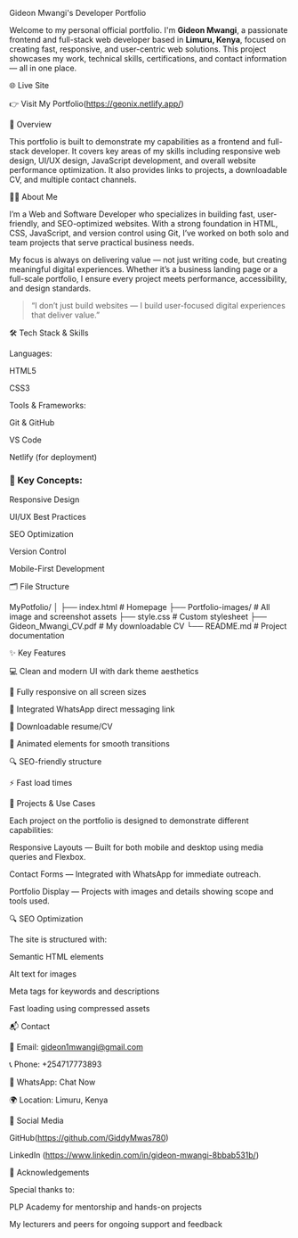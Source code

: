 Gideon Mwangi's Developer Portfolio


Welcome to my personal official portfolio. I'm **Gideon Mwangi**, a passionate frontend and full-stack web developer based in **Limuru, Kenya**, focused on creating fast, responsive, and user-centric web solutions. This project showcases my work, technical skills, certifications, and contact information — all in one place.

🌐 Live Site

👉 Visit My Portfolio(https://geonix.netlify.app/)

📌 Overview

This portfolio is built to demonstrate my capabilities as a frontend and full-stack developer. It covers key areas of my skills including responsive web design, UI/UX design, JavaScript development, and overall website performance optimization. It also provides links to projects, a downloadable CV, and multiple contact channels.

🧑‍💻 About Me

I’m a Web and Software Developer who specializes in building fast, user-friendly, and SEO-optimized websites. With a strong foundation in HTML, CSS, JavaScript, and version control using Git, I’ve worked on both solo and team projects that serve practical business needs.

My focus is always on delivering value — not just writing code, but creating meaningful digital experiences. Whether it’s a business landing page or a full-scale portfolio, I ensure every project meets performance, accessibility, and design standards.
> “I don’t just build websites — I build user-focused digital experiences that deliver value.”

🛠 Tech Stack & Skills

Languages:

HTML5                        

CSS3



Tools & Frameworks:

Git & GitHub

VS Code

Netlify (for deployment)

### 📐 Key Concepts:

Responsive Design

UI/UX Best Practices

SEO Optimization

Version Control

Mobile-First Development

🗂 File Structure

MyPotfolio/
│
├── index.html         # Homepage
├── Portfolio-images/  # All image and screenshot assets
├── style.css          # Custom stylesheet
├── Gideon_Mwangi_CV.pdf  # My downloadable CV
└── README.md          # Project documentation

✨ Key Features

💻 Clean and modern UI with dark theme aesthetics

📱 Fully responsive on all screen sizes

💬 Integrated WhatsApp direct messaging link

📄 Downloadable resume/CV

🧩 Animated elements for smooth transitions

🔍 SEO-friendly structure

⚡ Fast load times


🧠 Projects & Use Cases

Each project on the portfolio is designed to demonstrate different capabilities:

Responsive Layouts — Built for both mobile and desktop using media queries and Flexbox.

Contact Forms — Integrated with WhatsApp for immediate outreach.

Portfolio Display — Projects with images and details showing scope and tools used.

🔍 SEO Optimization

The site is structured with:

Semantic HTML elements

Alt text for images

Meta tags for keywords and descriptions

Fast loading using compressed assets

📬 Contact

📧 Email: gideon1mwangi@gmail.com

📞 Phone: +254717773893

💬 WhatsApp: Chat Now

🌍 Location: Limuru, Kenya

🔗 Social Media

GitHub(https://github.com/GiddyMwas780)

LinkedIn (https://www.linkedin.com/in/gideon-mwangi-8bbab531b/)

🙌 Acknowledgements

Special thanks to:

PLP Academy for mentorship and hands-on projects

My lecturers and peers for ongoing support and feedback
